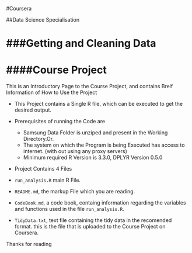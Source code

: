#Coursera 

##Data Science Specialisation

###Getting and Cleaning Data 
=========================

####Course Project
==============

This is an Introductory Page to the Course Project, and contains Breif Information of How to Use the Project

* This Project contains a Single R file, which can be executed to get the desired output.

* Prerequisites of running the Code are
  * Samsung Data Folder is unziped and present in the Working Directory.<return>Or.
  * The system on which the Program is being Executed has access to internet. (with out using any proxy servers)
  * Minimum required R Version is 3.3.0, DPLYR Version 0.5.0

* Project Contains 4 Files
 * `run_analysis.R` main R File.
 * `README.md`, the markup File which you are reading.
 * `CodeBook.md`, a code book, containg information regarding the variables and functions used in the file `run_analysis.R`.
 * `TidyData.txt`, text file containing the tidy data in the recomended format. this is the file that is uploaded to the Course Project on Coursera.
 
 Thanks for reading
